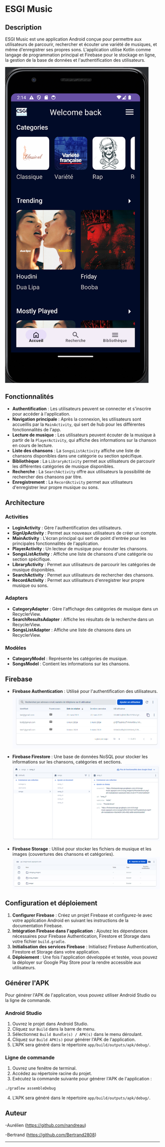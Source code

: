 # ESGI Music

## Description

ESGI Music est une application Android conçue pour permettre aux utilisateurs de parcourir, rechercher et écouter une variété de musiques, et même d'enregistrer ses propres sons. 
L'application utilise Kotlin comme langage de programmation principal et Firebase pour le stockage en ligne, la gestion de la base de données et l'authentification des utilisateurs.


![img_3.png](img_3.png)


## Fonctionnalités

- **Authentification** : Les utilisateurs peuvent se connecter et s'inscrire pour accéder à l'application.
- **Navigation principale** : Après la connexion, les utilisateurs sont accueillis par la `MainActivity`, qui sert de hub pour les différentes fonctionnalités de l'app.
- **Lecture de musique** : Les utilisateurs peuvent écouter de la musique à partir de la `PlayerActivity`, qui affiche des informations sur la chanson en cours de lecture.
- **Liste des chansons** : La `SongsListActivity` affiche une liste de chansons disponibles dans une catégorie ou section spécifique.
- **Bibliothèque** : La `LibraryActivity` permet aux utilisateurs de parcourir les différentes catégories de musique disponibles.
- **Recherche** : La `SearchActivity` offre aux utilisateurs la possibilité de rechercher des chansons par titre.
- **Enregistrement** : La `RecordActivity` permet aux utilisateurs d'enregistrer leur propre musique ou sons.

## Architecture

### Activities

- **LoginActivity** : Gère l'authentification des utilisateurs.
- **SignUpActivity** : Permet aux nouveaux utilisateurs de créer un compte.
- **MainActivity** : L'écran principal qui sert de point d'entrée pour les principales fonctionnalités de l'application.
- **PlayerActivity** : Un lecteur de musique pour écouter les chansons.
- **SongsListActivity** : Affiche une liste de chansons d'une catégorie ou section spécifique.
- **LibraryActivity** : Permet aux utilisateurs de parcourir les catégories de musique disponibles.
- **SearchActivity** : Permet aux utilisateurs de rechercher des chansons.
- **RecordActivity** : Permet aux utilisateurs d'enregistrer leur propre musique ou sons.

### Adapters

- **CategoryAdapter** : Gère l'affichage des catégories de musique dans un RecyclerView.
- **SearchResultsAdapter** : Affiche les résultats de la recherche dans un RecyclerView.
- **SongsListAdapter** : Affiche une liste de chansons dans un RecyclerView.

### Modèles

- **CategoryModel** : Représente les catégories de musique.
- **SongsModel** : Contient les informations sur les chansons.

## Firebase

- **Firebase Authentication** : Utilisé pour l'authentification des utilisateurs.
![img_2.png](img_2.png)

- **Firebase Firestore** : Une base de données NoSQL pour stocker les informations sur les chansons, catégories et sections.
![img_1.png](img_1.png)

- **Firebase Storage** : Utilisé pour stocker les fichiers de musique et les images (couvertures des chansons et catégories).
![img.png](img.png)

## Configuration et déploiement

1. **Configurer Firebase** : Créez un projet Firebase et configurez-le avec votre application Android en suivant les instructions de la documentation Firebase.
2. **Intégration Firebase dans l'application** : Ajoutez les dépendances nécessaires pour Firebase Authentication, Firestore et Storage dans votre fichier `build.gradle`.
3. **Initialisation des services Firebase** : Initialisez Firebase Authentication, Firestore et Storage dans votre application.
4. **Déploiement** : Une fois l'application développée et testée, vous pouvez la déployer sur Google Play Store pour la rendre accessible aux utilisateurs.

## Générer l'APK 

Pour générer l'APK de l'application, vous pouvez utiliser Android Studio ou la ligne de commande.

### Android Studio

1. Ouvrez le projet dans Android Studio.
2. Cliquez sur `Build` dans la barre de menu.
3. Sélectionnez `Build Bundle(s) / APK(s)` dans le menu déroulant.
4. Cliquez sur `Build APK(s)` pour générer l'APK de l'application.
5. L'APK sera généré dans le répertoire `app/build/outputs/apk/debug/`.

### Ligne de commande

1. Ouvrez une fenêtre de terminal.
2. Accédez au répertoire racine du projet.
3. Exécutez la commande suivante pour générer l'APK de l'application :

```bash
./gradlew assembleDebug
```

4. L'APK sera généré dans le répertoire `app/build/outputs/apk/debug/`.

## Auteur

-Aurélien (https://github.com/nandreau)

-Bertrand (https://github.com/Bertrand2808)

---

